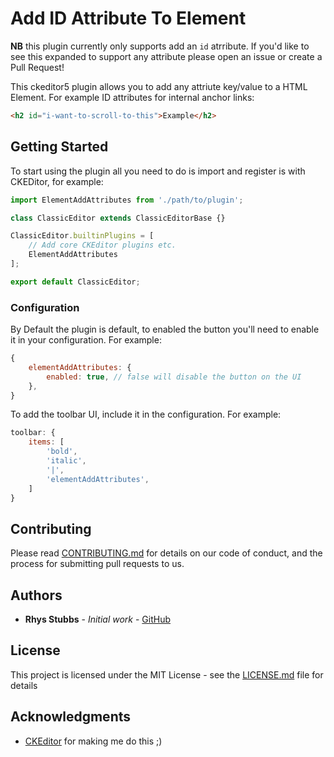 # Add ID Attribute To Element

**NB** this plugin currently only supports add an `id` atrribute. If you'd like to see this expanded to support any attribute please open an issue or create a Pull Request!

This ckeditor5 plugin allows you to add any attriute key/value to a HTML Element. For example ID attributes for internal anchor links:

```html
<h2 id="i-want-to-scroll-to-this">Example</h2>
```

## Getting Started

To start using the plugin all you need to do is import and register is with CKEDitor, for example:

```js
import ElementAddAttributes from './path/to/plugin';

class ClassicEditor extends ClassicEditorBase {}

ClassicEditor.builtinPlugins = [
    // Add core CKEditor plugins etc.
    ElementAddAttributes
];

export default ClassicEditor;
```

### Configuration

By Default the plugin is default, to enabled the button you'll need to enable it in your configuration. For example:

```js
{
    elementAddAttributes: {
        enabled: true, // false will disable the button on the UI
    },
}
```

To add the toolbar UI, include it in the configuration. For example:

```js
toolbar: {
    items: [
        'bold',
        'italic',
        '|',
        'elementAddAttributes',
    ]
}
```

## Contributing

Please read [CONTRIBUTING.md](https://gist.github.com/PurpleBooth/b24679402957c63ec426) for details on our code of conduct, and the process for submitting pull requests to us.

## Authors

* **Rhys Stubbs** - *Initial work* - [GitHub](https://github.com/rhysstubbs)

## License

This project is licensed under the MIT License - see the [LICENSE.md](LICENSE.md) file for details

## Acknowledgments

* [CKEditor](https://github.com/ckeditor) for making me do this ;)
